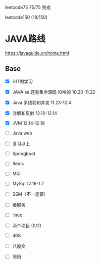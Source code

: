  

leetcode75  75/75 完成

leetcode150 (18/150)

# JAVA路线 

https://javaguide.cn/home.html

## Base

- [x] GIT的学习 
- [x] JAVA se  还有集合源码 IO啥的 10.20-11.22
- [x] Java 多线程和并发  11.23-12.4
- [x] 注解和反射 12.10-12.14
- [x] JVM     12.14-12.18
- [ ] Java web 
- [ ] 复习以上
- [ ] Springboot
- [ ] Redis
- [ ] MQ
- [ ] MySql 12.18-1.7
- [ ] SSM（不一定要）
- [ ] 微服务
- [ ] linux
- [ ] 两个项目 (0/2)
- [ ] 408
- [ ] 八股文
- [ ] 简历

